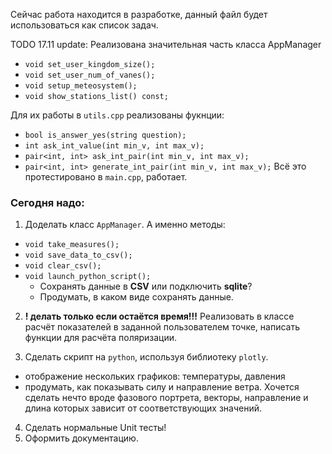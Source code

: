 Сейчас работа находится в разработке, данный файл будет использоваться как список задач.

TODO 17.11 update:
Реализована значительная часть класса AppManager
- `void set_user_kingdom_size();`
- `void set_user_num_of_vanes();`
- `void setup_meteosystem();`
- `void show_stations_list() const;`

Для их работы в `utils.cpp` реализованы фукнции:
- `bool is_answer_yes(string question);`
- `int ask_int_value(int min_v, int max_v);`
- `pair<int, int> ask_int_pair(int min_v, int max_v);`
- `pair<int, int> generate_int_pair(int min_v, int max_v);`
Всё это протестировано в `main.cpp`, работает.

### Сегодня надо:

1. Доделать класс `AppManager`. А именно методы:
- `void take_measures();`
- `void save_data_to_csv();`
- `void clear_csv();`
- `void launch_python_script();`
	- Сохранять данные в **CSV** или подключить **sqlite**?
	- Продумать, в каком виде сохранять данные.

2. **! делать только если остаётся время!!!** Реализовать в классе расчёт показателей в заданной пользователем точке, написать функции для расчёта поляризации. 


3. Сделать скрипт на `python`, используя библиотеку `plotly`. 
- отображение нескольких графиков: температуры, давления
- продумать, как показывать силу и направление ветра. Хочется сделать нечто вроде фазового портрета, векторы, направление и длина которых зависит от соответствующих значений.
4. Сделать нормальные Unit тесты!
5. Оформить документацию.

